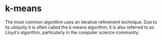 k-means
=======

The most common algorithm uses an iterative refinement technique. Due to its ubiquity it is often called the k-means algorithm; it is also referred to as Lloyd's algorithm, particularly in the computer science community.
